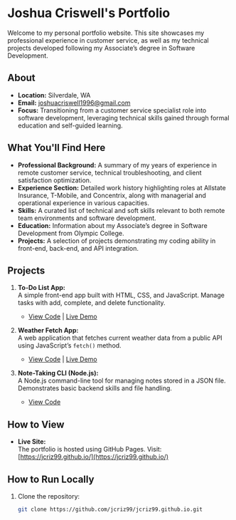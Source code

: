 # Joshua Criswell's Portfolio

Welcome to my personal portfolio website. This site showcases my professional experience in customer service, as well as my technical projects developed following my Associate’s degree in Software Development.

## About

- **Location:** Silverdale, WA
- **Email:** [joshuacriswell1996@gmail.com](mailto:joshuacriswell1996@gmail.com)
- **Focus:** Transitioning from a customer service specialist role into software development, leveraging technical skills gained through formal education and self-guided learning.

## What You'll Find Here

- **Professional Background:** A summary of my years of experience in remote customer service, technical troubleshooting, and client satisfaction optimization.
- **Experience Section:** Detailed work history highlighting roles at Allstate Insurance, T-Mobile, and Concentrix, along with managerial and operational experience in various capacities.
- **Skills:** A curated list of technical and soft skills relevant to both remote team environments and software development.
- **Education:** Information about my Associate’s degree in Software Development from Olympic College.
- **Projects:** A selection of projects demonstrating my coding ability in front-end, back-end, and API integration.

## Projects

1. **To-Do List App:**  
   A simple front-end app built with HTML, CSS, and JavaScript. Manage tasks with add, complete, and delete functionality.  
   - [View Code](https://github.com/jcriz99/todo-list-app) | [Live Demo](https://jcriz99.github.io/todo-list-app)

2. **Weather Fetch App:**  
   A web application that fetches current weather data from a public API using JavaScript’s `fetch()` method.  
   - [View Code](https://github.com/jcriz99/weather-app) | [Live Demo](https://jcriz99.github.io/weather-app)

3. **Note-Taking CLI (Node.js):**  
   A Node.js command-line tool for managing notes stored in a JSON file. Demonstrates basic backend skills and file handling.  
   - [View Code](https://github.com/jcriz99/node-notes)

## How to View

- **Live Site:**  
  The portfolio is hosted using GitHub Pages. Visit: [https://jcriz99.github.io/](https://jcriz99.github.io/)  

## How to Run Locally

1. Clone the repository:
   ```bash
   git clone https://github.com/jcriz99/jcriz99.github.io.git
